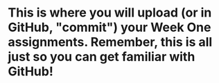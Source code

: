# This is where you will upload (or in GitHub, "commit") your Week One assignments. Remember, this is all just so you can get familiar with GitHub!
